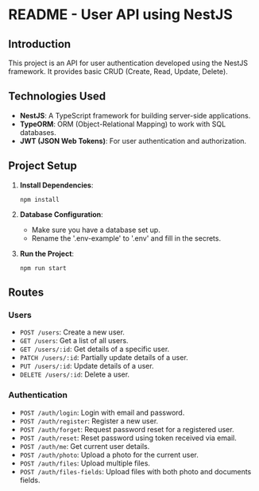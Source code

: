 # README - User API using NestJS

## Introduction

This project is an API for user authentication developed using the NestJS framework. It provides basic CRUD (Create, Read, Update, Delete).

## Technologies Used

- **NestJS**: A TypeScript framework for building server-side applications.
- **TypeORM**: ORM (Object-Relational Mapping) to work with SQL databases.
- **JWT (JSON Web Tokens)**: For user authentication and authorization.

## Project Setup

1. **Install Dependencies**:
   ```
   npm install
   ```

2. **Database Configuration**:
   - Make sure you have a database set up.
   - Rename the '.env-example' to '.env' and fill in the secrets.

3. **Run the Project**:
   ```
   npm run start
   ```

## Routes
### Users

- `POST /users`: Create a new user.
- `GET /users`: Get a list of all users.
- `GET /users/:id`: Get details of a specific user.
- `PATCH /users/:id`: Partially update details of a user.
- `PUT /users/:id`: Update details of a user.
- `DELETE /users/:id`: Delete a user.

### Authentication

- `POST /auth/login`: Login with email and password.
- `POST /auth/register`: Register a new user.
- `POST /auth/forget`: Request password reset for a registered user.
- `POST /auth/reset`: Reset password using token received via email.
- `POST /auth/me`: Get current user details.
- `POST /auth/photo`: Upload a photo for the current user.
- `POST /auth/files`: Upload multiple files.
- `POST /auth/files-fields`: Upload files with both photo and documents fields.